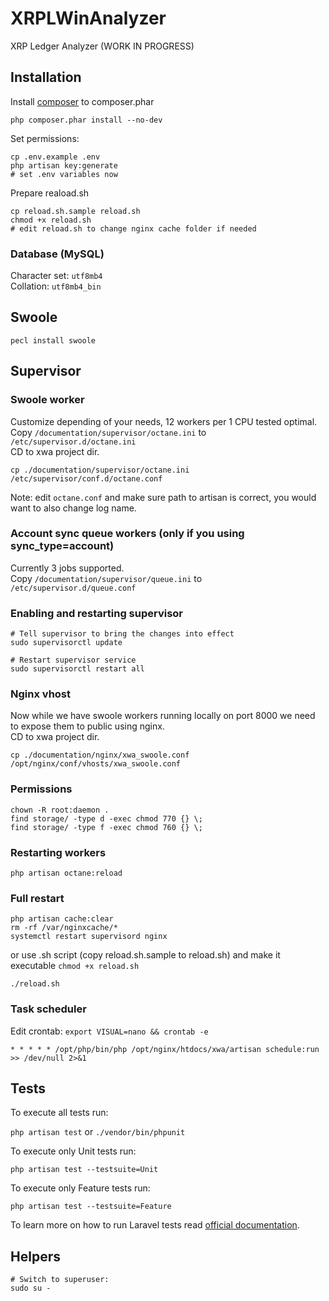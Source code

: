# XRPLWinAnalyzer

XRP Ledger Analyzer (WORK IN PROGRESS)

## Installation

Install [composer](https://getcomposer.org/download/) to composer.phar

```
php composer.phar install --no-dev
```

Set permissions:
```
cp .env.example .env
php artisan key:generate
# set .env variables now
```

Prepare reaload.sh
```
cp reload.sh.sample reload.sh
chmod +x reload.sh
# edit reload.sh to change nginx cache folder if needed
```

### Database (MySQL)

Character set: `utf8mb4`  
Collation: `utf8mb4_bin`

## Swoole

```
pecl install swoole
```

## Supervisor

### Swoole worker
Customize depending of your needs, 12 workers per 1 CPU tested optimal.  
Copy `/documentation/supervisor/octane.ini` to `/etc/supervisor.d/octane.ini`  
CD to xwa project dir.
```
cp ./documentation/supervisor/octane.ini /etc/supervisor/conf.d/octane.conf
```
Note: edit `octane.conf` and make sure path to artisan is correct, you would want to also change log name.

### Account sync queue workers (only if you using sync_type=account)
Currently 3 jobs supported.  
Copy `/documentation/supervisor/queue.ini` to `/etc/supervisor.d/queue.conf`


### Enabling and restarting supervisor
```
# Tell supervisor to bring the changes into effect
sudo supervisorctl update

# Restart supervisor service
sudo supervisorctl restart all
```

### Nginx vhost
Now while we have swoole workers running locally on port 8000 we need to expose them to public using nginx.  
CD to xwa project dir.
```
cp ./documentation/nginx/xwa_swoole.conf /opt/nginx/conf/vhosts/xwa_swoole.conf
```


### Permissions

```
chown -R root:daemon .
find storage/ -type d -exec chmod 770 {} \;
find storage/ -type f -exec chmod 760 {} \;
```

### Restarting workers

```
php artisan octane:reload
```

### Full restart

```
php artisan cache:clear
rm -rf /var/nginxcache/*
systemctl restart supervisord nginx
```
or use .sh script (copy reload.sh.sample to reload.sh) and make it executable `chmod +x reload.sh`
```
./reload.sh
```

### Task scheduler
Edit crontab: `export VISUAL=nano && crontab -e`

```
* * * * * /opt/php/bin/php /opt/nginx/htdocs/xwa/artisan schedule:run >> /dev/null 2>&1
```

## Tests
To execute all tests run:

`php artisan test` or `./vendor/bin/phpunit`

To execute only Unit tests run:

`php artisan test --testsuite=Unit`

To execute only Feature tests run:

`php artisan test --testsuite=Feature`

To learn more on how to run Laravel tests read [official documentation](https://laravel.com/docs/10.x/testing).

## Helpers

```
# Switch to superuser:
sudo su -
```
